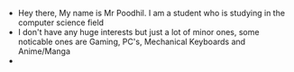 - Hey there, My name is Mr Poodhil. I am a student who is studying in the computer science field
- I don't have any huge interests but just a lot of minor ones, some noticable ones are Gaming, PC's, Mechanical Keyboards and Anime/Manga
-

<!---
MrPoodhil/MrPoodhil is a ✨ special ✨ repository because its `README.md` (this file) appears on your GitHub profile.
You can click the Preview link to take a look at your changes.
--->
